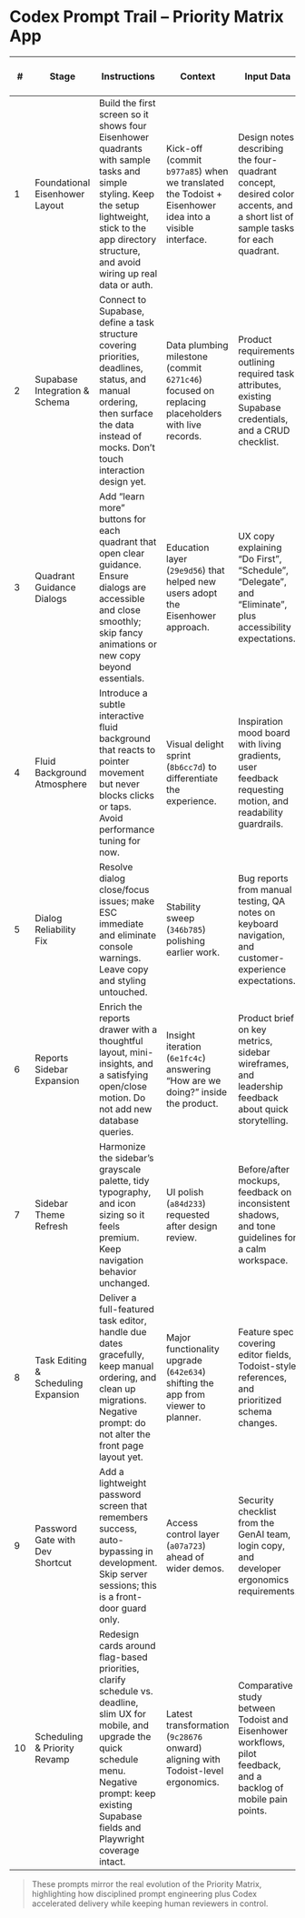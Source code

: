 # Codex Prompt Trail – Priority Matrix App

| # | Stage | Instructions | Context | Input Data | Output Indicator | Approx. Context Window |
|---|-------|--------------|---------|------------|------------------|-------------------------|
| 1 | Foundational Eisenhower Layout | Build the first screen so it shows four Eisenhower quadrants with sample tasks and simple styling. Keep the setup lightweight, stick to the app directory structure, and avoid wiring up real data or auth. | Kick-off (commit `b977a85`) when we translated the Todoist + Eisenhower idea into a visible interface. | Design notes describing the four-quadrant concept, desired color accents, and a short list of sample tasks for each quadrant. | The team immediately saw the matrix come to life, aligning on look and feel before any deeper investment. Excitement grew because the vision was tangible from day one. | ~35k tokens (~14% of a 250k window) |
| 2 | Supabase Integration & Schema | Connect to Supabase, define a task structure covering priorities, deadlines, status, and manual ordering, then surface the data instead of mocks. Don’t touch interaction design yet. | Data plumbing milestone (commit `6271c46`) focused on replacing placeholders with live records. | Product requirements outlining required task attributes, existing Supabase credentials, and a CRUD checklist. | Tasks shown in the UI became real, proving the app could scale with authentic data. Confidence increased across the team. | ~60k tokens (~24%) |
| 3 | Quadrant Guidance Dialogs | Add “learn more” buttons for each quadrant that open clear guidance. Ensure dialogs are accessible and close smoothly; skip fancy animations or new copy beyond essentials. | Education layer (`29e9d56`) that helped new users adopt the Eisenhower approach. | UX copy explaining “Do First”, “Schedule”, “Delegate”, and “Eliminate”, plus accessibility expectations. | Users received helpful nudges exactly when they needed them, making the interface self-explanatory and demo-friendly. | ~28k tokens (~11%) |
| 4 | Fluid Background Atmosphere | Introduce a subtle interactive fluid background that reacts to pointer movement but never blocks clicks or taps. Avoid performance tuning for now. | Visual delight sprint (`8b6cc7d`) to differentiate the experience. | Inspiration mood board with living gradients, user feedback requesting motion, and readability guardrails. | The app suddenly felt alive and memorable, turning demos into wow moments while keeping content legible. | ~75k tokens (~30%) |
| 5 | Dialog Reliability Fix | Resolve dialog close/focus issues; make ESC immediate and eliminate console warnings. Leave copy and styling untouched. | Stability sweep (`346b785`) polishing earlier work. | Bug reports from manual testing, QA notes on keyboard navigation, and customer-experience expectations. | Dialogs blended into everyday use without surprises, letting the team focus on new features instead of small errors. | ~22k tokens (~9%) |
| 6 | Reports Sidebar Expansion | Enrich the reports drawer with a thoughtful layout, mini-insights, and a satisfying open/close motion. Do not add new database queries. | Insight iteration (`6e1fc4c`) answering “How are we doing?” inside the product. | Product brief on key metrics, sidebar wireframes, and leadership feedback about quick storytelling. | Stakeholders could glance at progress without leaving the app, so adoption sessions gained clearer narratives. | ~48k tokens (~19%) |
| 7 | Sidebar Theme Refresh | Harmonize the sidebar’s grayscale palette, tidy typography, and icon sizing so it feels premium. Keep navigation behavior unchanged. | UI polish (`a84d233`) requested after design review. | Before/after mockups, feedback on inconsistent shadows, and tone guidelines for a calm workspace. | The sidebar now matched the brand and lost its rough edges, earning comments that it finally looked “finished.” | ~32k tokens (~13%) |
| 8 | Task Editing & Scheduling Expansion | Deliver a full-featured task editor, handle due dates gracefully, keep manual ordering, and clean up migrations. Negative prompt: do not alter the front page layout yet. | Major functionality upgrade (`642e634`) shifting the app from viewer to planner. | Feature spec covering editor fields, Todoist-style references, and prioritized schema changes. | People could adjust tasks in place and move daily workflows into the matrix, transforming it into a practical tool. | ~85k tokens (~34%) |
| 9 | Password Gate with Dev Shortcut | Add a lightweight password screen that remembers success, auto-bypassing in development. Skip server sessions; this is a front-door guard only. | Access control layer (`a07a723`) ahead of wider demos. | Security checklist from the GenAI team, login copy, and developer ergonomics requirements. | We demoed safely without slowing developers, satisfying security while keeping productivity high. | ~40k tokens (~16%) |
| 10 | Scheduling & Priority Revamp | Redesign cards around flag-based priorities, clarify schedule vs. deadline, slim UX for mobile, and upgrade the quick schedule menu. Negative prompt: keep existing Supabase fields and Playwright coverage intact. | Latest transformation (`9c28676` onward) aligning with Todoist-level ergonomics. | Comparative study between Todoist and Eisenhower workflows, pilot feedback, and a backlog of mobile pain points. | The app now feels fast and intentional on every screen size, with priority cues that guide users at a glance. | ~210k tokens (~84%) |

> These prompts mirror the real evolution of the Priority Matrix, highlighting how disciplined prompt engineering plus Codex accelerated delivery while keeping human reviewers in control.
